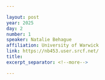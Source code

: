 ```yaml
---

layout: post
year: 2025
day: 2
number: 1
speaker: Natalie Behague
affiliation: University of Warwick
link: https://nb453.user.srcf.net/
title: 
excerpt_separator: <!--more-->

---
```



<!--more-->
